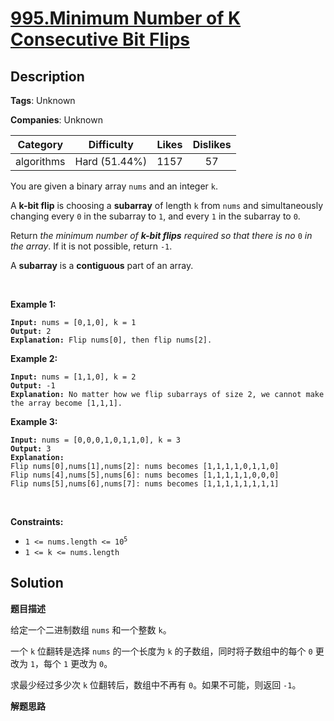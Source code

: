 # [995.Minimum Number of K Consecutive Bit Flips](https://leetcode.com/problems/minimum-number-of-k-consecutive-bit-flips/description/)

## Description

**Tags**: Unknown

**Companies**: Unknown

|  Category  |  Difficulty   | Likes | Dislikes |
| :--------: | :-----------: | :---: | :------: |
| algorithms | Hard (51.44%) | 1157  |    57    |

<p>You are given a binary array <code>nums</code> and an integer <code>k</code>.</p>
<p>A <strong>k-bit flip</strong> is choosing a <strong>subarray</strong> of length <code>k</code> from <code>nums</code> and simultaneously changing every <code>0</code> in the subarray to <code>1</code>, and every <code>1</code> in the subarray to <code>0</code>.</p>
<p>Return <em>the minimum number of <strong>k-bit flips</strong> required so that there is no </em><code>0</code><em> in the array</em>. If it is not possible, return <code>-1</code>.</p>
<p>A <strong>subarray</strong> is a <strong>contiguous</strong> part of an array.</p>
<p>&nbsp;</p>
<p><strong class="example">Example 1:</strong></p>
<pre><code><strong>Input:</strong> nums = [0,1,0], k = 1
<strong>Output:</strong> 2
<strong>Explanation:</strong> Flip nums[0], then flip nums[2].</code></pre>
<p><strong class="example">Example 2:</strong></p>
<pre><code><strong>Input:</strong> nums = [1,1,0], k = 2
<strong>Output:</strong> -1
<strong>Explanation:</strong> No matter how we flip subarrays of size 2, we cannot make the array become [1,1,1].</code></pre>
<p><strong class="example">Example 3:</strong></p>
<pre><code><strong>Input:</strong> nums = [0,0,0,1,0,1,1,0], k = 3
<strong>Output:</strong> 3
<strong>Explanation:</strong>
Flip nums[0],nums[1],nums[2]: nums becomes [1,1,1,1,0,1,1,0]
Flip nums[4],nums[5],nums[6]: nums becomes [1,1,1,1,1,0,0,0]
Flip nums[5],nums[6],nums[7]: nums becomes [1,1,1,1,1,1,1,1]</code></pre>
<p>&nbsp;</p>
<p><strong>Constraints:</strong></p>
<ul>
  <li><code>1 &lt;= nums.length &lt;= 10<sup>5</sup></code></li>
  <li><code>1 &lt;= k &lt;= nums.length</code></li>
</ul>

## Solution

**题目描述**

给定一个二进制数组 `nums` 和一个整数 `k`。

一个 `k` 位翻转是选择 `nums` 的一个长度为 `k` 的子数组，同时将子数组中的每个 `0` 更改为 `1`，每个 `1` 更改为 `0`。

求最少经过多少次 `k` 位翻转后，数组中不再有 `0`。如果不可能，则返回 `-1`。

**解题思路**
